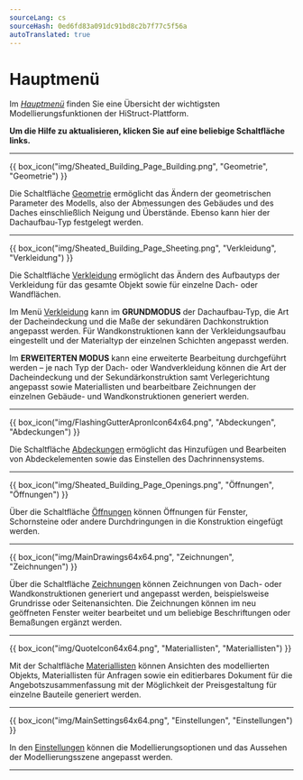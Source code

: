 ```yaml
---
sourceLang: cs
sourceHash: 0ed6fd83a091dc91bd8c2b7f77c5f56a
autoTranslated: true
---
```


# Hauptmenü

<p>Im <u><i>Hauptmenü</i></u> finden Sie eine Übersicht der wichtigsten Modellierungsfunktionen der HiStruct-Plattform.</p>

<p><b>Um die Hilfe zu aktualisieren, klicken Sie auf eine beliebige Schaltfläche links.</b></p>

<hr class="main">

{{ box_icon("img/Sheated_Building_Page_Building.png", "Geometrie", "Geometrie") }}

<p>Die Schaltfläche <u>Geometrie</u> ermöglicht das Ändern der geometrischen Parameter des Modells, also der Abmessungen des Gebäudes und des Daches einschließlich Neigung und Überstände. Ebenso kann hier der Dachaufbau-Typ festgelegt werden.</p>

<hr class="main">

{{ box_icon("img/Sheated_Building_Page_Sheeting.png", "Verkleidung", "Verkleidung") }}

<p>Die Schaltfläche <u>Verkleidung</u> ermöglicht das Ändern des Aufbautyps der Verkleidung für das gesamte Objekt sowie für einzelne Dach- oder Wandflächen.</p>
<p>Im Menü <u>Verkleidung</u> kann im <b>GRUNDMODUS</b> der Dachaufbau-Typ, die Art der Dacheindeckung und die Maße der sekundären Dachkonstruktion angepasst werden. Für Wandkonstruktionen kann der Verkleidungsaufbau eingestellt und der Materialtyp der einzelnen Schichten angepasst werden.</p>
<p>Im <b>ERWEITERTEN MODUS</b> kann eine erweiterte Bearbeitung durchgeführt werden – je nach Typ der Dach- oder Wandverkleidung können die Art der Dacheindeckung und der Sekundärkonstruktion samt Verlegerichtung angepasst sowie Materiallisten und bearbeitbare Zeichnungen der einzelnen Gebäude- und Wandkonstruktionen generiert werden.</p>

<hr class="main">

{{ box_icon("img/FlashingGutterApronIcon64x64.png", "Abdeckungen", "Abdeckungen") }}

<p>Die Schaltfläche <u>Abdeckungen</u> ermöglicht das Hinzufügen und Bearbeiten von Abdeckelementen sowie das Einstellen des Dachrinnensystems.</p>

<hr class="main">

{{ box_icon("img/Sheated_Building_Page_Openings.png", "Öffnungen", "Öffnungen") }}

<p>Über die Schaltfläche <u>Öffnungen</u> können Öffnungen für Fenster, Schornsteine oder andere Durchdringungen in die Konstruktion eingefügt werden.</p>

<hr class="main">

{{ box_icon("img/MainDrawings64x64.png", "Zeichnungen", "Zeichnungen") }}

<p>Über die Schaltfläche <u>Zeichnungen</u> können Zeichnungen von Dach- oder Wandkonstruktionen generiert und angepasst werden, beispielsweise Grundrisse oder Seitenansichten. Die Zeichnungen können im neu geöffneten Fenster weiter bearbeitet und um beliebige Beschriftungen oder Bemaßungen ergänzt werden.</p>

<hr class="main">

{{ box_icon("img/QuoteIcon64x64.png", "Materiallisten", "Materiallisten") }}

<p>Mit der Schaltfläche <u>Materiallisten</u> können Ansichten des modellierten Objekts, Materiallisten für Anfragen sowie ein editierbares Dokument für die Angebotszusammenfassung mit der Möglichkeit der Preisgestaltung für einzelne Bauteile generiert werden.</p>

<hr class="main">

{{ box_icon("img/MainSettings64x64.png", "Einstellungen", "Einstellungen") }}

<p>In den <u>Einstellungen</u> können die Modellierungsoptionen und das Aussehen der Modellierungsszene angepasst werden.</p>

<hr class="main">

<!-- product: HiStruct Building Configurator -->